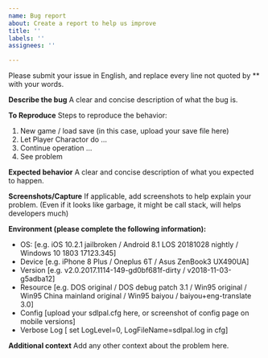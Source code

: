 ```yaml
---
name: Bug report
about: Create a report to help us improve
title: ''
labels: ''
assignees: ''

---
```


Please submit your issue in English, and replace every line not quoted by \*\* with your words.

**Describe the bug**
A clear and concise description of what the bug is.

**To Reproduce**
Steps to reproduce the behavior:
1. New game / load save (in this case, upload your save file here) 
2. Let Player Charactor do ... 
3. Continue operation ...
4. See problem 

**Expected behavior**
A clear and concise description of what you expected to happen.

**Screenshots/Capture**
If applicable, add screenshots to help explain your problem. (Even if it looks like garbage, it might be call stack, will helps developers much)

**Environment (please complete the following information):**
 - OS: [e.g. iOS 10.2.1 jailbroken / Android 8.1 LOS 20181028 nightly / Windows 10 1803 17123.345]
 - Device [e.g. iPhone 8 Plus / Oneplus 6T / Asus ZenBook3 UX490UA]
 - Version [e.g. v2.0.2017.1114-149-gd0bf681f-dirty / v2018-11-03-g5adba12]
 - Resource [e.g. DOS original / DOS debug patch 3.1 / Win95 original / Win95 China mainland original / Win95 baiyou / baiyou+eng-translate 3.0]
 - Config [upload your sdlpal.cfg here, or screenshot of config page on mobile versions]
 - Verbose Log  [ set LogLevel=0, LogFileName=sdlpal.log in cfg]

**Additional context**
Add any other context about the problem here.
